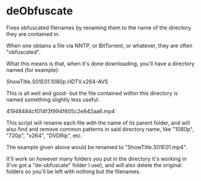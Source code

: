 # deObfuscate
Fixes obfuscated filenames by renaming them to the name of the directory they are contained in.

When one obtains a file via NNTP, or BitTorrent, or whatever, they are often "obfuscated". 

What this means is that, when it's done downloading, you'll have a directory named (for example): 

ShowTitle.S01E01.1080p.HDTV.x264-AVS 

This is all well and good- but the file contained within this directory is named something slightly less useful:

41948484cf014f3f994f605c2e842aa6.mp4

This script will rename each file with the name of its parent folder, and will also find and remove common patterns in said directory name, like "1080p", "720p", "x264", "DVDRip", etc.

The example given above would be renamed to "ShowTitle.S01E01.mp4".

It'll work on however many folders you put in the directory it's working in (I've got a "de-obfuscate" folder I use), and will also delete the original folders so you'll be left with nothing but the filenames.



